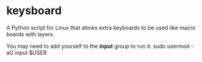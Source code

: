 # keysboard
A Python script for Linux that allows extra keyboards to be used like macro boards with layers.

You may need to add yourself to the **input** group to run it:
sudo usermod -aG input $USER
